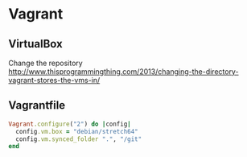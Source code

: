 # Vagrant
## VirtualBox
Change the repository 
http://www.thisprogrammingthing.com/2013/changing-the-directory-vagrant-stores-the-vms-in/
## Vagrantfile
```ruby
Vagrant.configure("2") do |config|
  config.vm.box = "debian/stretch64"
  config.vm.synced_folder ".", "/git"
end
```

<!--stackedit_data:
eyJoaXN0b3J5IjpbLTY0MzE1NjQ1MiwxNTI5NjI2MjIzXX0=
-->